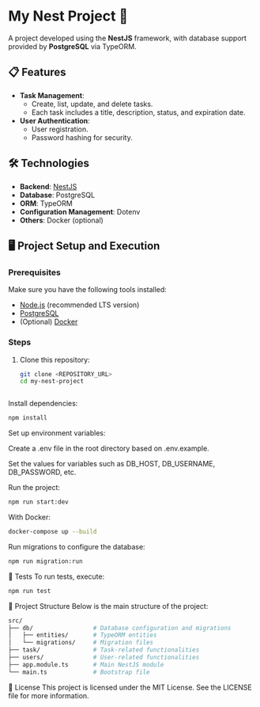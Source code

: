 # My Nest Project 🚀

A project developed using the **NestJS** framework, with database support provided by **PostgreSQL** via TypeORM.

## 📋 Features  

- **Task Management**:
  - Create, list, update, and delete tasks.
  - Each task includes a title, description, status, and expiration date.
- **User Authentication**:
  - User registration.
  - Password hashing for security.

## 🛠️ Technologies  

- **Backend**: [NestJS](https://nestjs.com/)  
- **Database**: PostgreSQL  
- **ORM**: TypeORM  
- **Configuration Management**: Dotenv  
- **Others**: Docker (optional)  

## 🖥️ Project Setup and Execution  

### Prerequisites  
Make sure you have the following tools installed:  
- [Node.js](https://nodejs.org/) (recommended LTS version)  
- [PostgreSQL](https://www.postgresql.org/)  
- (Optional) [Docker](https://www.docker.com/)  

### Steps  

1. Clone this repository:
   ```bash
   git clone <REPOSITORY_URL>
   cd my-nest-project



Install dependencies:
```bash
npm install
```


Set up environment variables:

Create a .env file in the root directory based on .env.example.

Set the values for variables such as DB_HOST, DB_USERNAME, DB_PASSWORD, etc.

Run the project:
```bash
npm run start:dev
```

With Docker:
```bash
docker-compose up --build
```

Run migrations to configure the database:
```bash
npm run migration:run
```

🧪 Tests
To run tests, execute:
```bash
npm run test
```

📂 Project Structure
Below is the main structure of the project:
```bash
src/
├── db/                 # Database configuration and migrations
│   ├── entities/       # TypeORM entities
│   └── migrations/     # Migration files
├── task/               # Task-related functionalities
├── users/              # User-related functionalities
├── app.module.ts       # Main NestJS module
└── main.ts             # Bootstrap file
```

📝 License
This project is licensed under the MIT License. See the LICENSE file for more information.
